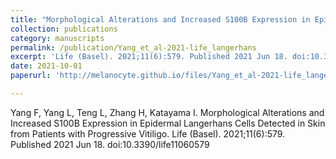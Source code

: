 ```yaml
---
title: "Morphological Alterations and Increased S100B Expression in Epidermal Langerhans Cells Detected in Skin from Patients with Progressive Vitiligo"
collection: publications
category: manuscripts
permalink: /publication/Yang_et_al-2021-life_langerhans
excerpt: 'Life (Basel). 2021;11(6):579. Published 2021 Jun 18. doi:10.3390/life11060579'
date: 2021-10-01
paperurl: 'http://melanocyte.github.io/files/Yang_et_al-2021-life_langerhans.pdf'

---
```

Yang F, Yang L, Teng L, Zhang H, Katayama I. Morphological Alterations and Increased S100B Expression in Epidermal Langerhans Cells Detected in Skin from Patients with Progressive Vitiligo. Life (Basel). 2021;11(6):579. Published 2021 Jun 18. doi:10.3390/life11060579